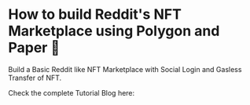 # How to build Reddit's NFT Marketplace using Polygon and Paper 📄

Build a Basic Reddit like NFT Marketplace with Social Login and Gasless Transfer of NFT.

Check the complete Tutorial Blog here:
